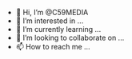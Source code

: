 - 👋 Hi, I’m @C59MEDIA
- 👀 I’m interested in ...
- 🌱 I’m currently learning ...
- 💞️ I’m looking to collaborate on ...
- 📫 How to reach me ...

<!---
C59MEDIA/C59MEDIA is a ✨ special ✨ repository because its `README.md` (this file) appears on your GitHub profile.
You can click the Preview link to take a look at your changes.
--->

